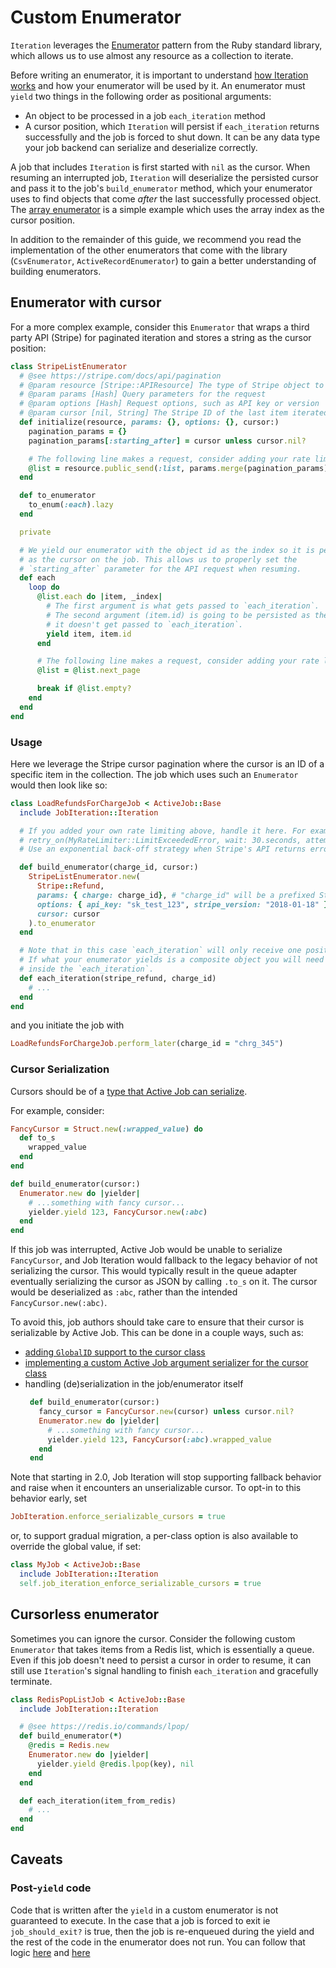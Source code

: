 # Custom Enumerator

`Iteration` leverages the [Enumerator](https://ruby-doc.org/3.2.1/Enumerator.html) pattern from the Ruby standard library,
which allows us to use almost any resource as a collection to iterate.

Before writing an enumerator, it is important to understand [how Iteration works](iteration-how-it-works.md) and how
your enumerator will be used by it. An enumerator must `yield` two things in the following order as positional
arguments:
- An object to be processed in a job `each_iteration` method
- A cursor position, which `Iteration` will persist if `each_iteration` returns successfully and the job is forced to shut
  down. It can be any data type your job backend can serialize and deserialize correctly.

A job that includes `Iteration` is first started with `nil` as the cursor. When resuming an interrupted job, `Iteration`
will deserialize the persisted cursor and pass it to the job's `build_enumerator` method, which your enumerator uses to
find objects that come _after_ the last successfully processed object. The [array enumerator](https://github.com/Shopify/job-iteration/blob/v1.3.6/lib/job-iteration/enumerator_builder.rb#L50-L67)
is a simple example which uses the array index as the cursor position.

In addition to the remainder of this guide, we recommend you read the implementation of the other enumerators that come with the library (`CsvEnumerator`, `ActiveRecordEnumerator`) to gain a better understanding of building enumerators.

## Enumerator with cursor

For a more complex example, consider this `Enumerator` that wraps a third party API (Stripe) for paginated iteration and
stores a string as the cursor position:

```ruby
class StripeListEnumerator
  # @see https://stripe.com/docs/api/pagination
  # @param resource [Stripe::APIResource] The type of Stripe object to request
  # @param params [Hash] Query parameters for the request
  # @param options [Hash] Request options, such as API key or version
  # @param cursor [nil, String] The Stripe ID of the last item iterated over
  def initialize(resource, params: {}, options: {}, cursor:)
    pagination_params = {}
    pagination_params[:starting_after] = cursor unless cursor.nil?

    # The following line makes a request, consider adding your rate limiter here.
    @list = resource.public_send(:list, params.merge(pagination_params), options)
  end

  def to_enumerator
    to_enum(:each).lazy
  end

  private

  # We yield our enumerator with the object id as the index so it is persisted
  # as the cursor on the job. This allows us to properly set the
  # `starting_after` parameter for the API request when resuming.
  def each
    loop do
      @list.each do |item, _index|
        # The first argument is what gets passed to `each_iteration`.
        # The second argument (item.id) is going to be persisted as the cursor,
        # it doesn't get passed to `each_iteration`.
        yield item, item.id
      end

      # The following line makes a request, consider adding your rate limiter here.
      @list = @list.next_page

      break if @list.empty?
    end
  end
end
```

### Usage

Here we leverage the Stripe cursor pagination where the cursor is an ID of a specific item in the collection. The job
which uses such an `Enumerator` would then look like so:

```ruby
class LoadRefundsForChargeJob < ActiveJob::Base
  include JobIteration::Iteration

  # If you added your own rate limiting above, handle it here. For example:
  # retry_on(MyRateLimiter::LimitExceededError, wait: 30.seconds, attempts: :unlimited)
  # Use an exponential back-off strategy when Stripe's API returns errors.

  def build_enumerator(charge_id, cursor:)
    StripeListEnumerator.new(
      Stripe::Refund,
      params: { charge: charge_id}, # "charge_id" will be a prefixed Stripe ID such as "chrg_123"
      options: { api_key: "sk_test_123", stripe_version: "2018-01-18" },
      cursor: cursor
    ).to_enumerator
  end

  # Note that in this case `each_iteration` will only receive one positional argument per iteration.
  # If what your enumerator yields is a composite object you will need to unpack it yourself
  # inside the `each_iteration`.
  def each_iteration(stripe_refund, charge_id)
    # ...
  end
end
```

and you initiate the job with

```ruby
LoadRefundsForChargeJob.perform_later(charge_id = "chrg_345")
```

### Cursor Serialization

Cursors should be of a [type that Active Job can serialize](https://guides.rubyonrails.org/active_job_basics.html#supported-types-for-arguments).

For example, consider:

```ruby
FancyCursor = Struct.new(:wrapped_value) do
  def to_s
    wrapped_value
  end
end
```

```ruby
def build_enumerator(cursor:)
  Enumerator.new do |yielder|
    # ...something with fancy cursor...
    yielder.yield 123, FancyCursor.new(:abc)
  end
end
```

If this job was interrupted, Active Job would be unable to serialize
`FancyCursor`, and Job Iteration would fallback to the legacy behavior of not
serializing the cursor. This would typically result in the queue adapter
eventually serializing the cursor as JSON by calling `.to_s` on it. The cursor
would be deserialized as `:abc`, rather than the intended `FancyCursor.new(:abc)`.

To avoid this, job authors should take care to ensure that their cursor is
serializable by Active Job. This can be done in a couple ways, such as:
- [adding `GlobalID` support to the cursor class](https://guides.rubyonrails.org/active_job_basics.html#globalid)
- [implementing a custom Active Job argument serializer for the cursor class](https://guides.rubyonrails.org/active_job_basics.html#serializers)
- handling (de)serialization in the job/enumerator itself
    ```ruby
     def build_enumerator(cursor:)
       fancy_cursor = FancyCursor.new(cursor) unless cursor.nil?
       Enumerator.new do |yielder|
         # ...something with fancy cursor...
         yielder.yield 123, FancyCursor(:abc).wrapped_value
       end
     end
    ```
Note that starting in 2.0, Job Iteration will stop supporting fallback behavior
and raise when it encounters an unserializable cursor. To opt-in to this behavior early, set
```ruby
JobIteration.enforce_serializable_cursors = true
```
or, to support gradual migration, a per-class option is also available to override the global value, if set:
```ruby
class MyJob < ActiveJob::Base
  include JobIteration::Iteration
  self.job_iteration_enforce_serializable_cursors = true
```


## Cursorless enumerator

Sometimes you can ignore the cursor. Consider the following custom `Enumerator` that takes items from a Redis list, which
is essentially a queue. Even if this job doesn't need to persist a cursor in order to resume, it can still use
`Iteration`'s signal handling to finish `each_iteration` and gracefully terminate.

```ruby
class RedisPopListJob < ActiveJob::Base
  include JobIteration::Iteration

  # @see https://redis.io/commands/lpop/
  def build_enumerator(*)
    @redis = Redis.new
    Enumerator.new do |yielder|
      yielder.yield @redis.lpop(key), nil
    end
  end

  def each_iteration(item_from_redis)
    # ...
  end
end
```

## Caveats

### Post-`yield` code

Code that is written after the `yield` in a custom enumerator is not guaranteed to execute. In the case that a job is
forced to exit ie `job_should_exit?` is true, then the job is re-enqueued during the yield and the rest of the code in
the enumerator does not run. You can follow that logic
[here](https://github.com/Shopify/job-iteration/blob/v1.3.6/lib/job-iteration/iteration.rb#L161-L165) and
[here](https://github.com/Shopify/job-iteration/blob/v1.3.6/lib/job-iteration/iteration.rb#L131-L143)
